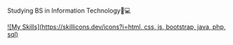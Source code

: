Studying BS in Information Technology📝💻

[![My Skills](https://skillicons.dev/icons?i=html, css, js, bootstrap, java, php, sql)](https://skillicons.dev)
<!---
alecxander567/alecxander567 is a ✨ special ✨ repository because its `README.md` (this file) appears on your GitHub profile.
You can click the Preview link to take a look at your changes.
--->
